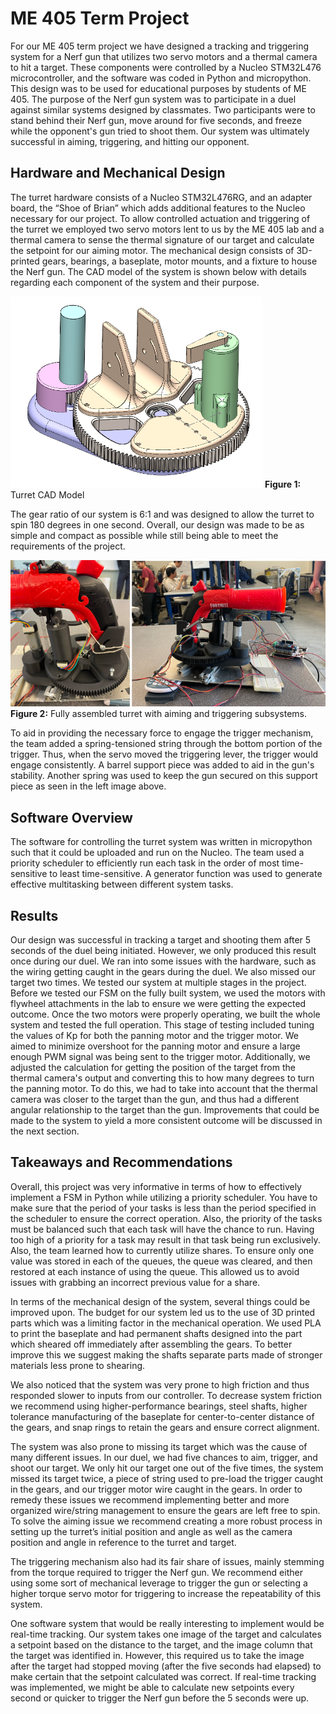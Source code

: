 # ME 405 Term Project
For our ME 405 term project we have designed a tracking and triggering system for a Nerf gun that utilizes two servo motors and a thermal camera to hit a target. These components were controlled by a Nucleo STM32L476 microcontroller, and the software was coded in Python and micropython. This design was to be used for educational purposes by students of ME 405. The purpose of the Nerf gun system was to participate in a duel against similar systems designed by classmates. Two participants were to stand behind their Nerf gun, move around for five seconds, and freeze while the opponent's gun tried to shoot them. Our system was ultimately successful in aiming, triggering, and hitting our opponent.

## Hardware and Mechanical Design
The turret hardware consists of a Nucleo STM32L476RG, and an adapter board, the “Shoe of Brian” which adds additional features to the Nucleo necessary for our project. To allow controlled actuation and triggering of the turret we employed two servo motors lent to us by the ME 405 lab and a thermal camera to sense the thermal signature of our target and calculate the setpoint for our aiming motor.
The mechanical design consists of 3D-printed gears, bearings, a baseplate, motor mounts, and a fixture to house the Nerf gun. The CAD model of the system is shown below with details regarding each component of the system and their purpose.

![mechanical](sys.png)
**Figure 1:** Turret CAD Model

The gear ratio of our system is 6:1 and was designed to allow the turret to spin 180 degrees in one second. Overall, our design was made to be as simple and compact as possible while still being able to meet the requirements of the project.

![irlsys](turret.png)
**Figure 2:** Fully assembled turret with aiming and triggering subsystems.

To aid in providing the necessary force to engage the trigger mechanism, the team added a spring-tensioned string through the bottom portion of the trigger. Thus, when the servo moved the triggering lever, the trigger would engage consistently. A barrel support piece was added to aid in the gun's stability. Another spring was used to keep the gun secured on this support piece as seen in the left image above.

## Software Overview
The software for controlling the turret system was written in micropython such that it could be uploaded and run on the Nucleo. The team used a priority scheduler to efficiently run each task in the order of most time-sensitive to least time-sensitive. A generator function was used to generate effective multitasking between different system tasks.

## Results
Our design was successful in tracking a target and shooting them after 5 seconds of the duel being initiated. However, we only produced this result once during our duel. We ran into some issues with the hardware, such as the wiring getting caught in the gears during the duel. We also missed our target two times. We tested our system at multiple stages in the project. Before we tested our FSM on the fully built system, we used the motors with flywheel attachments in the lab to ensure we were getting the expected outcome. Once the two motors were properly operating, we built the whole system and tested the full operation. This stage of testing included tuning the values of Kp for both the panning motor and the trigger motor. We aimed to minimize overshoot for the panning motor and ensure a large enough PWM signal was being sent to the trigger motor. Additionally, we adjusted the calculation for getting the position of the target from the thermal camera's output and converting this to how many degrees to turn the panning motor. To do this, we had to take into account that the thermal camera was closer to the target than the gun, and thus had a different angular relationship to the target than the gun. Improvements that could be made to the system to yield a more consistent outcome will be discussed in the next section.

## Takeaways and Recommendations
Overall, this project was very informative in terms of how to effectively implement a FSM in Python while utilizing a priority scheduler. You have to make sure that the period of your tasks is less than the period specified in the scheduler to ensure the correct operation. Also, the priority of the tasks must be balanced such that each task will have the chance to run. Having too high of a priority for a task may result in that task being run exclusively. Also, the team learned how to currently utilize shares. To ensure only one value was stored in each of the queues, the queue was cleared, and then restored at each instance of using the queue. This allowed us to avoid issues with grabbing an incorrect previous value for a share. 

In terms of the mechanical design of the system, several things could be improved upon. The budget for our system led us to the use of 3D printed parts which was a limiting factor in the mechanical operation. We used PLA to print the baseplate and had permanent shafts designed into the part which sheared off immediately after assembling the gears. To better improve this we suggest making the shafts separate parts made of stronger materials less prone to shearing.

We also noticed that the system was very prone to high friction and thus responded slower to inputs from our controller. To decrease system friction we recommend using higher-performance bearings, steel shafts, higher tolerance manufacturing of the baseplate for center-to-center distance of the gears, and snap rings to retain the gears and ensure correct alignment.

The system was also prone to missing its target which was the cause of many different issues. In our duel, we had five chances to aim, trigger, and shoot our target. We only hit our target one out of the five times, the system missed its target twice, a piece of string used to pre-load the trigger caught in the gears, and our trigger motor wire caught in the gears. In order to remedy these issues we recommend implementing better and more organized wire/string management to ensure the gears are left free to spin. To solve the aiming issue we recommend creating a more robust process in setting up the turret’s initial position and angle as well as the camera position and angle in reference to the turret and target.

The triggering mechanism also had its fair share of issues, mainly stemming from the torque required to trigger the Nerf gun. We recommend either using some sort of mechanical leverage to trigger the gun or selecting a higher torque servo motor for triggering to increase the repeatability of this system.

One software system that would be really interesting to implement would be real-time tracking. Our system takes one image of the target and calculates a setpoint based on the distance to the target, and the image column that the target was identified in. However, this required us to take the image after the target had stopped moving (after the five seconds had elapsed) to make certain that the setpoint calculated was correct. If real-time tracking was implemented, we might be able to calculate new setpoints every second or quicker to trigger the Nerf gun before the 5 seconds were up.